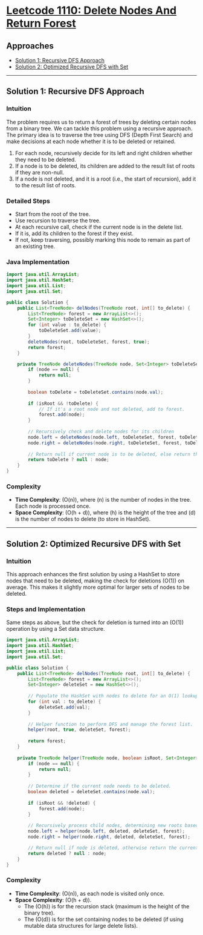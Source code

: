 # [Leetcode 1110: Delete Nodes And Return Forest](https://leetcode.com/problems/delete-nodes-and-return-forest/)

## Approaches
- [Solution 1: Recursive DFS Approach](#solution-1)
- [Solution 2: Optimized Recursive DFS with Set](#solution-2)

---

## Solution 1: Recursive DFS Approach

### Intuition
The problem requires us to return a forest of trees by deleting certain nodes from a binary tree. We can tackle this problem using a recursive approach. The primary idea is to traverse the tree using DFS (Depth First Search) and make decisions at each node whether it is to be deleted or retained.

1. For each node, recursively decide for its left and right children whether they need to be deleted.
2. If a node is to be deleted, its children are added to the result list of roots if they are non-null.
3. If a node is not deleted, and it is a root (i.e., the start of recursion), add it to the result list of roots.

### Detailed Steps
- Start from the root of the tree.
- Use recursion to traverse the tree.
- At each recursive call, check if the current node is in the delete list.
- If it is, add its children to the forest if they exist.
- If not, keep traversing, possibly marking this node to remain as part of an existing tree.

### Java Implementation

```java
import java.util.ArrayList;
import java.util.HashSet;
import java.util.List;
import java.util.Set;

public class Solution {
    public List<TreeNode> delNodes(TreeNode root, int[] to_delete) {
        List<TreeNode> forest = new ArrayList<>();
        Set<Integer> toDeleteSet = new HashSet<>();
        for (int value : to_delete) {
            toDeleteSet.add(value);
        }
        deleteNodes(root, toDeleteSet, forest, true);
        return forest;
    }

    private TreeNode deleteNodes(TreeNode node, Set<Integer> toDeleteSet, List<TreeNode> forest, boolean isRoot) {
        if (node == null) {
            return null;
        }
        
        boolean toDelete = toDeleteSet.contains(node.val);
        
        if (isRoot && !toDelete) {
            // If it's a root node and not deleted, add to forest.
            forest.add(node);
        }
        
        // Recursively check and delete nodes for its children
        node.left = deleteNodes(node.left, toDeleteSet, forest, toDelete);
        node.right = deleteNodes(node.right, toDeleteSet, forest, toDelete);
        
        // Return null if current node is to be deleted, else return the node itself
        return toDelete ? null : node;
    }
}
```

### Complexity
- **Time Complexity**: \(O(n)\), where \(n\) is the number of nodes in the tree. Each node is processed once.
- **Space Complexity**: \(O(h + d)\), where \(h\) is the height of the tree and \(d\) is the number of nodes to delete (to store in HashSet).

---

## Solution 2: Optimized Recursive DFS with Set

### Intuition
This approach enhances the first solution by using a HashSet to store nodes that need to be deleted, making the check for deletions \(O(1)\) on average. This makes it slightly more optimal for larger sets of nodes to be deleted.

### Steps and Implementation
Same steps as above, but the check for deletion is turned into an \(O(1)\) operation by using a Set data structure.

```java
import java.util.ArrayList;
import java.util.HashSet;
import java.util.List;
import java.util.Set;

public class Solution {
    public List<TreeNode> delNodes(TreeNode root, int[] to_delete) {
        List<TreeNode> forest = new ArrayList<>();
        Set<Integer> deleteSet = new HashSet<>();
        
        // Populate the HashSet with nodes to delete for an O(1) lookup.
        for (int val : to_delete) {
            deleteSet.add(val);
        }
        
        // Helper function to perform DFS and manage the forest list.
        helper(root, true, deleteSet, forest);
        
        return forest;
    }
    
    private TreeNode helper(TreeNode node, boolean isRoot, Set<Integer> deleteSet, List<TreeNode> forest) {
        if (node == null) {
            return null;
        }
        
        // Determine if the current node needs to be deleted.
        boolean deleted = deleteSet.contains(node.val);
        
        if (isRoot && !deleted) {
            forest.add(node);
        }
        
        // Recursively process child nodes, determining new roots based on 'deleted' status.
        node.left = helper(node.left, deleted, deleteSet, forest);
        node.right = helper(node.right, deleted, deleteSet, forest);

        // Return null if node is deleted, otherwise return the current node.
        return deleted ? null : node;
    }
}
```

### Complexity
- **Time Complexity**: \(O(n)\), as each node is visited only once.
- **Space Complexity**: \(O(h + d)\).
  - The \(O(h)\) is for the recursion stack (maximum is the height of the binary tree).
  - The \(O(d)\) is for the set containing nodes to be deleted (if using mutable data structures for large delete lists).

